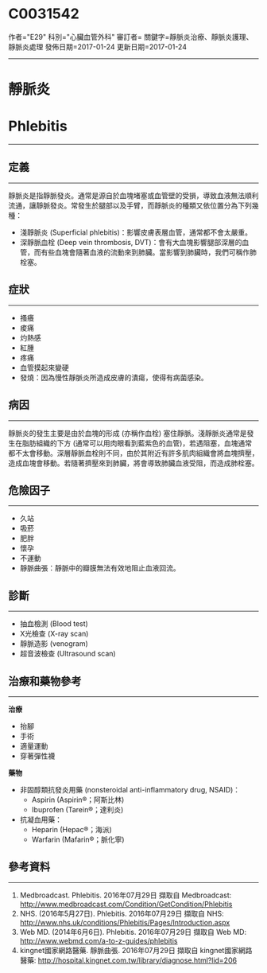 # C0031542
作者="E29"
科別="心臟血管外科"
審訂者=
關鍵字=靜脈炎治療、靜脈炎護理、靜脈炎處理
發佈日期=2017-01-24
更新日期=2017-01-24

----------
# 靜脈炎
# Phlebitis
----------
## 定義
----------

靜脈炎是指靜脈發炎。通常是源自於血塊堵塞或血管壁的受損，導致血液無法順利流通，讓靜脈發炎。常發生於腿部以及手臂，而靜脈炎的種類又依位置分為下列幾種：

- 淺靜脈炎 (Superficial phlebitis)：影響皮膚表層血管，通常都不會太嚴重。
- 深靜脈血栓 (Deep vein thrombosis, DVT)：會有大血塊影響腿部深層的血管，而有些血塊會隨著血液的流動來到肺臟。當影響到肺臟時，我們可稱作肺栓塞。
## 症狀
----------
- 搔癢
- 痠痛
- 灼熱感
- 紅腫
- 疼痛
- 血管摸起來變硬
- 發燒：因為慢性靜脈炎所造成皮膚的潰瘍，使得有病菌感染。
## 病因
----------

靜脈炎的發生主要是由於血塊的形成 (亦稱作血栓) 塞住靜脈。淺靜脈炎通常是發生在脂肪組織的下方 (通常可以用肉眼看到藍紫色的血管)，若遇阻塞，血塊通常都不太會移動。深層靜脈血栓則不同，由於其附近有許多肌肉組織會將血塊擠壓，造成血塊會移動。若隨著擠壓來到肺臟，將會導致肺臟血液受阻，而造成肺栓塞。

## 危險因子
----------
- 久站
- 吸菸
- 肥胖
- 懷孕
- 不運動
- 靜脈曲張：靜脈中的瓣膜無法有效地阻止血液回流。
## 診斷
----------
- 抽血檢測 (Blood test)
- X光檢查 (X-ray scan)
- 靜脈造影 (venogram)
- 超音波檢查 (Ultrasound scan)
## 治療和藥物參考
----------

**治療**

- 抬腳
- 手術
- 適量運動
- 穿著彈性襪

**藥物**

- 非固醇類抗發炎用藥 (nonsteroidal anti-inflammatory drug, NSAID)： 
  - Aspirin (Aspirin®；阿斯比林)
  - Ibuprofen (Tarein®；達利炎)
- 抗凝血用藥：
  - Heparin (Hepac®；海派)
  - Warfarin (Mafarin®；脈化寧)
## 參考資料
----------
1. Medbroadcast. Phlebitis. 2016年07月29日 擷取自 Medbroadcast:
  http://www.medbroadcast.com/Condition/GetCondition/Phlebitis
2. NHS. (2016年5月27日). Phlebitis. 2016年07月29日 擷取自 NHS:
  http://www.nhs.uk/conditions/Phlebitis/Pages/Introduction.aspx
3. Web MD. (2014年6月6日). Phlebitis. 2016年07月29日 擷取自 Web MD:
  http://www.webmd.com/a-to-z-guides/phlebitis
4. kingnet國家網路醫藥. 靜脈曲張. 2016年07月29日 擷取自 kingnet國家網路醫藥:
  http://hospital.kingnet.com.tw/library/diagnose.html?lid=206

